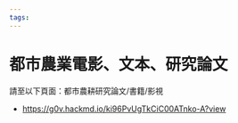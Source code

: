 ```yaml
---
tags: 
---
```


# 都市農業電影、文本、研究論文

請至以下頁面：都市農耕研究論文/書籍/影視
- https://g0v.hackmd.io/ki96PvUgTkCiC00ATnko-A?view